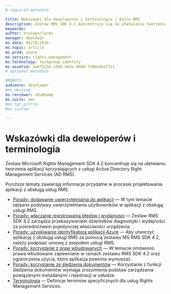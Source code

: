 ```yaml
---
# required metadata

title: Wskazówki dla deweloperów i terminologia | Azure RMS
description: Zestaw RMS SDK 4.2 koncentruje się na ułatwianiu tworzenia aplikacji korzystających z ochrony informacji przy użyciu usługi AD RMS.
keywords:
author: bruceperlerms
manager: mbaldwin
ms.date: 04/28/2016
ms.topic: article
ms.prod: azure
ms.service: rights-management
ms.technology: techgroup-identity
ms.assetid: ae67523a-c094-44da-86b8-739bedba7111
# optional metadata

#ROBOTS:
audience: developer
#ms.devlang:
ms.reviewer: shubhamp
ms.suite: ems
#ms.tgt_pltfrm:
#ms.custom:

---
```


# Wskazówki dla deweloperów i terminologia
Zestaw Microsoft Rights Management SDK 4.2 koncentruje się na ułatwianiu tworzenia aplikacji korzystających z usługi Active Directory Right Management Services (AD RMS).

Poniższe tematy zawierają informacje przydatne w procesie projektowania aplikacji z obsługą usług RMS.

- [Porady: dodawanie uwierzytelniania do aplikacji](authentication-integration.md) — W tym temacie opisano podstawy uwierzytelniania użytkowników w aplikacji z obsługą usługi RMS.
- [Porady: włączanie rejestrowania błędów i wydajności](enabling-logging.md) — Zestaw RMS SDK 4.2 zarządza przekazywaniem dzienników diagnostyki i wydajności za pośrednictwem pojedynczej właściwości urządzenia.
- [Porady: uzyskiwanie identyfikatora aplikacji Azure](application-id.md) — Aby utworzyć aplikację z obsługą usługi RMS za pomocą zestawu MS RMS SDK 4.2, należy podpisać umowę z zespołem usługi RMS.
- [Porady: korzystanie z praw wbudowanych](built-in-rights-usage-restriction-reference.md) — W temacie omówiono prawa wbudowane zapewniane w ramach zestawu RMS SDK 4.2 oraz ograniczenia użycia, które aplikacja powinna wymuszać.
- [Porady: korzystanie ze śledzenia dokumentów](how-to-use-document-tracking.md) — Korzystanie z funkcji śledzenia dokumentów wymaga zrozumienia podstaw zarządzania powiązanymi metadanymi i rejestracji w usłudze.
- [Terminologia](terms.md) — Definicje terminów specyficznych dla usług Rights Management Services.

 

 

 


<!--HONumber=Apr16_HO4-->


